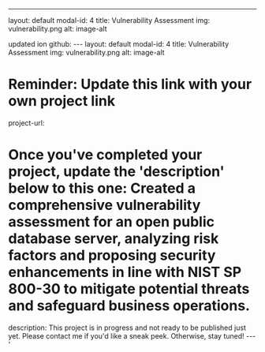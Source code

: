 ---
layout: default
modal-id: 4
title: Vulnerability Assessment
img: vulnerability.png
alt: image-alt

updated ion github: ---
layout: default
modal-id: 4
title: Vulnerability Assessment
img: vulnerability.png
alt: image-alt

# Reminder: Update this link with your own project link
project-url: 

# Once you've completed your project, update the 'description' below to this one: Created a comprehensive vulnerability assessment for an open public database server, analyzing risk factors and proposing security enhancements in line with NIST SP 800-30 to mitigate potential threats and safeguard business operations.
description: This project is in progress and not ready to be published just yet. Please contact me if you'd like a sneak peek. Otherwise, stay tuned!
---'
